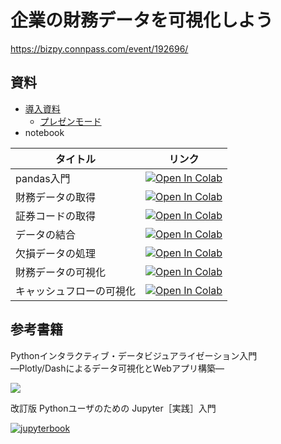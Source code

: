 # 企業の財務データを可視化しよう

https://bizpy.connpass.com/event/192696/

## 資料

- [導入資料](https://github.com/drillan/bizpy/blob/main/20201111/intro.md)
  - [プレゼンモード](https://hackmd.io/@yCk9sSY0T8qh_t5jG6hoqA/S1Wj9xKYw#/)
- notebook

タイトル|リンク
---|---
pandas入門 | [![Open In Colab](https://colab.research.google.com/assets/colab-badge.svg)](https://colab.research.google.com/github/drillan/bizpy/blob/main/20201111/pandas.ipynb)
財務データの取得 | [![Open In Colab](https://colab.research.google.com/assets/colab-badge.svg)](https://colab.research.google.com/github/drillan/bizpy/blob/main/20201111/financial_data.ipynb)
証券コードの取得 | [![Open In Colab](https://colab.research.google.com/assets/colab-badge.svg)](https://colab.research.google.com/github/drillan/bizpy/blob/main/20201111/listed_companies.ipynb)
データの結合 | [![Open In Colab](https://colab.research.google.com/assets/colab-badge.svg)](https://colab.research.google.com/github/drillan/bizpy/blob/main/20201111/merge_data.ipynb)
欠損データの処理 | [![Open In Colab](https://colab.research.google.com/assets/colab-badge.svg)](https://colab.research.google.com/github/drillan/bizpy/blob/main/20201111/cleaning_data.ipynb)
財務データの可視化 | [![Open In Colab](https://colab.research.google.com/assets/colab-badge.svg)](https://colab.research.google.com/github/drillan/bizpy/blob/main/20201111/visualization.ipynb)
キャッシュフローの可視化 | [![Open In Colab](https://colab.research.google.com/assets/colab-badge.svg)](https://colab.research.google.com/github/drillan/bizpy/blob/main/20201111/cash_flow.ipynb)

## 参考書籍

Pythonインタラクティブ・データビジュアライゼーション入門  
―Plotly/Dashによるデータ可視化とWebアプリ構築―  

[![](https://github.com/drillan/bizpy/blob/main/20201111/assets/plotly-dash-book-cover.png?raw=true)](https://amzn.to/38vKE1g)


改訂版 Pythonユーザのための Jupyter［実践］入門  

[![jupyterbook](https://gihyo.jp/assets/images/cover/2020/thumb/TH160_9784297115685.jpg)](https://amzn.to/3khPFwr)
